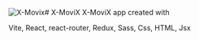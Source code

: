 ![X-Movix](https://github.com/YassineRoummani2001/X-MoviX/assets/109988777/d1769792-def6-42d8-9717-edf2ad7e898d)# X-MoviX
X-MoviX app created with 

Vite,
React,
react-router,
Redux,
Sass,
Css,
HTML,
Jsx
